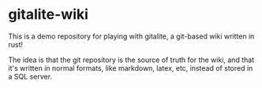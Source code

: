# gitalite-wiki

This is a demo repository for playing with gitalite, a git-based wiki written in rust!

The idea is that the git repository is the source of truth for the wiki, and that it's written in normal formats, like markdown, latex, etc, instead of stored in a SQL server. 